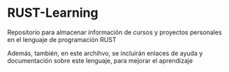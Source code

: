 # RUST-Learning
Repositorio para almacenar información de cursos y proyectos personales en el lenguaje de programación RUST

Además, también, en este archihvo, se incluirán enlaces de ayuda y documentación sobre este lenguaje, para mejorar el aprendizaje
